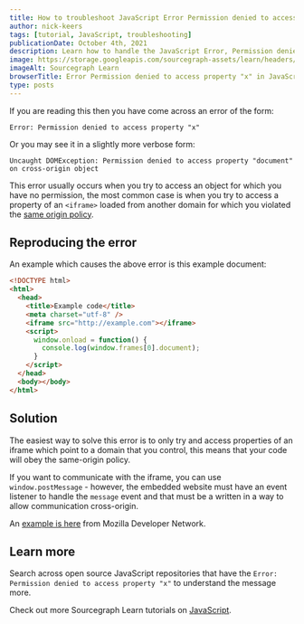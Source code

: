 ```yaml
---
title: How to troubleshoot JavaScript Error Permission denied to access property "x"
author: nick-keers
tags: [tutorial, JavaScript, troubleshooting]
publicationDate: October 4th, 2021
description: Learn how to handle the JavaScript Error, Permission denied to access property "x"
image: https://storage.googleapis.com/sourcegraph-assets/learn/headers/sourcegraph-learn-header.png
imageAlt: Sourcegraph Learn
browserTitle: Error Permission denied to access property "x" in JavaScript error handling
type: posts
---
```


If you are reading this then you have come across an error of the form:

```
Error: Permission denied to access property "x"
```

Or you may see it in a slightly more verbose form:

```
Uncaught DOMException: Permission denied to access property "document" on cross-origin object
```

This error usually occurs when you try to access an object for which you have no permission, the most common
case is when you try to access a property of an `<iframe>` loaded from another domain for which you violated
the [same origin policy](https://developer.mozilla.org/en-US/docs/Web/Security/Same-origin_policy).

## Reproducing the error

An example which causes the above error is this example document:

```html
<!DOCTYPE html>
<html>
  <head>
    <title>Example code</title>
    <meta charset="utf-8" />
    <iframe src="http://example.com"></iframe>
    <script>
      window.onload = function() {
        console.log(window.frames[0].document);
      }
    </script>
  </head>
  <body></body>
</html>
```

## Solution

The easiest way to solve this error is to only try and access properties of an iframe which point to a domain that you control,
this means that your code will obey the same-origin policy.

If you want to communicate with the iframe, you can use `window.postMessage` - however, the embedded website must have an
event listener to handle the `message` event and that must be a written in a way to allow communication cross-origin.

An [example is here](https://developer.mozilla.org/en-US/docs/Web/API/Window/postMessage#example) from Mozilla Developer Network.

## Learn more

Search across open source JavaScript repositories that have the `Error: Permission denied to access property "x"` to understand the message more.

<SourcegraphSearch query="Error: Permission denied to access property x" patternType="literal"/>

Check out more Sourcegraph Learn tutorials on [JavaScript](https://learn.sourcegraph.com/tags/javascript).